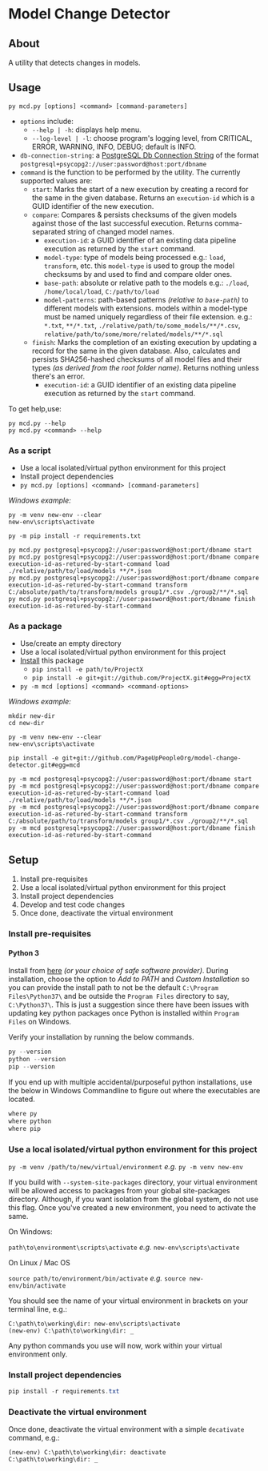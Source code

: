 # Model Change Detector

## About

A utility that detects changes in models.

## Usage

```commandline
py mcd.py [options] <command> [command-parameters]
```

- `options` include:
  - `--help | -h`: displays help menu.
  - `--log-level | -l`: choose program's logging level, from CRITICAL, ERROR, WARNING, INFO, DEBUG; default is INFO.
- `db-connection-string`: a [PostgreSQL Db Connection String](http://docs.sqlalchemy.org/en/latest/dialects/postgresql.html#module-sqlalchemy.dialects.postgresql.psycopg2) of the format `postgresql+psycopg2://user:password@host:port/dbname`
- `command` is the function to be performed by the utility. The currently supported values are:
  - `start`: Marks the start of a new execution by creating a record for the same in the given database. Returns an `execution-id` which is a GUID identifier of the new execution.
  - `compare`: Compares & persists checksums of the given models against those of the last successful execution. Returns comma-separated string of changed model names.
    - `execution-id`: a GUID identifier of an existing data pipeline execution as returned by the `start` command.
    - `model-type`: type of models being processed e.g.: `load`, `transform`, etc. this `model-type` is used to group the model checksums by and used to find and compare older ones.
    - `base-path`: absolute or relative path to the models e.g.: `./load`, `/home/local/load`, `C:/path/to/load`
    - `model-patterns`: path-based patterns _(relative to `base-path`)_ to different models with extensions. models within a model-type must be named uniquely regardless of their file extension. e.g.: `*.txt`, `**/*.txt`, `./relative/path/to/some_models/**/*.csv`, `relative/path/to/some/more/related/models/**/*.sql`
  - `finish`: Marks the completion of an existing execution by updating a record for the same in the given database. Also, calculates and persists SHA256-hashed checksums of all model files and their types _(as derived from the root folder name)_. Returns nothing unless there's an error.
    - `execution-id`: a GUID identifier of an existing data pipeline execution as returned by the `start` command.

To get help,use:

```commandline
py mcd.py --help
py mcd.py <command> --help
```

### As a script

- Use a local isolated/virtual python environment for this project
- Install project dependencies
- `py mcd.py [options] <command> [command-parameters]`

_Windows example:_

```commandline
py -m venv new-env --clear
new-env\scripts\activate

py -m pip install -r requirements.txt

py mcd.py postgresql+psycopg2://user:password@host:port/dbname start
py mcd.py postgresql+psycopg2://user:password@host:port/dbname compare execution-id-as-retured-by-start-command load ./relative/path/to/load/models **/*.json
py mcd.py postgresql+psycopg2://user:password@host:port/dbname compare execution-id-as-retured-by-start-command transform C:/absolute/path/to/transform/models group1/*.csv ./group2/**/*.sql
py mcd.py postgresql+psycopg2://user:password@host:port/dbname finish execution-id-as-retured-by-start-command
```

### As a package

- Use/create an empty directory
- Use a local isolated/virtual python environment for this project
- [Install](https://pip.pypa.io/en/stable/reference/pip_install/#editable-installs) this package
  - `pip install -e path/to/ProjectX`
  - `pip install -e git+git://github.com/ProjectX.git#egg=ProjectX`
- `py -m mcd [options] <command> <command-options>`

_Windows example:_

```commandline
mkdir new-dir
cd new-dir

py -m venv new-env --clear
new-env\scripts\activate

pip install -e git+git://github.com/PageUpPeopleOrg/model-change-detector.git#egg=mcd

py -m mcd postgresql+psycopg2://user:password@host:port/dbname start
py -m mcd postgresql+psycopg2://user:password@host:port/dbname compare execution-id-as-retured-by-start-command load ./relative/path/to/load/models **/*.json
py -m mcd postgresql+psycopg2://user:password@host:port/dbname compare execution-id-as-retured-by-start-command transform C:/absolute/path/to/transform/models group1/*.csv ./group2/**/*.sql
py -m mcd postgresql+psycopg2://user:password@host:port/dbname finish execution-id-as-retured-by-start-command
```

## Setup

1. Install pre-requisites
2. Use a local isolated/virtual python environment for this project
3. Install project dependencies
4. Develop and test code changes
5. Once done, deactivate the virtual environment

### Install pre-requisites

#### Python 3

Install from [here](https://www.python.org/) _(or your choice of safe software provider)_. During installation, choose the option to _Add to PATH_ and _Custom Installation_ so you can provide the install path to not be the default `C:\Program Files\Python37\` and be outside the `Program Files` directory to say, `C:\Python37\`. This is just a suggestion since there have been issues with updating key python packages once Python is installed within `Program Files` on Windows.

Verify your installation by running the below commands.

```powershell
py --version
python --version
pip --version
```

If you end up with multiple accidental/purposeful python installations, use the below in Windows Commandline to figure out where the executables are located.

```cmd
where py
where python
where pip
```

### Use a local isolated/virtual python environment for this project

`py -m venv /path/to/new/virtual/environment` _e.g._ `py -m venv new-env`

If you build with `--system-site-packages` directory, your virtual environment will be allowed access to packages from your global site-packages directory. Although, if you want isolation from the global system, do not use this flag. Once you've created a new environment, you need to activate the same.

On Windows:

`path\to\environment\scripts\activate` _e.g._ `new-env\scripts\activate`

On Linux / Mac OS

`source path/to/environment/bin/activate` _e.g._ `source new-env/bin/activate`

You should see the name of your virtual environment in brackets on your terminal line, e.g.:

```commandline
C:\path\to\working\dir: new-env\scripts\activate
(new-env) C:\path\to\working\dir: _
```

Any python commands you use will now, work within your virtual environment only.

### Install project dependencies

```powershell
pip install -r requirements.txt
```

### Deactivate the virtual environment

Once done, deactivate the virtual environment with a simple `decativate` command, e.g.:

```commandline
(new-env) C:\path\to\working\dir: deactivate
C:\path\to\working\dir: _
```
